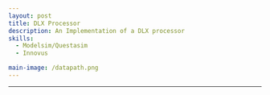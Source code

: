 ```yaml
---
layout: post
title: DLX Processor
description: An Implementation of a DLX processor
skills: 
  - Modelsim/Questasim
  - Innovus

main-image: /datapath.png
---
```


---

<!-- # Header 1 
Used for the title (already generated automatically at the top)
## Header 2  
Use this for the header of each section
### Header 3 
Use this to have subsection if needed


## Embedding images 
### External images
{% include image-gallery.html images="https://live.staticflickr.com/65535/52821641477_d397e56bc4_k.jpg, https://live.staticflickr.com/65535/52822650673_f074b20d90_k.jpg" height="400"%}
<span style="font-size: 10px">"Starship Test Flight Mission" from https://www.flickr.com/photos/spacex/52821641477/</span>  
You can put in multiple entries. All images will be at a fixed height in the same row. With smaller window, they will switch to columns.  

### Embeed images
{% include image-gallery.html images="project2.jpg" height="400" %} 
place the images in project folder/images then update the file path.   


## Embedding youtube video
The second video has the autoplay on. copy and paste the 11-digit id found in the url link. <br>
*Example* : https://www.youtube.com/watch?v={**MhVw-MHGv4s**}&ab_channel=engineerguy
{% include youtube-video.html id="MhVw-MHGv4s" autoplay= "false"%}
{% include youtube-video.html id="XGC31lmdS6s" autoplay = "true" %}

you can also set up custom size by specifying the width (the aspect ratio has been set to 16/9). The default size is 560 pixels x 315 pixels.  

The width of the video below. Regardless of initial width, all the videos is responsive and will fit within the smaller screen.
{% include youtube-video.html id="tGCdLEQzde0" autoplay = "false" width= "900px" %}  

<br>

## Adding a hozontal line
---

## Starting a new line
leave two spaces "  " at the end or enter <br>

## Adding bold text
this is how you input **bold text**

## Adding italic text
Italicized text is the *cat's meow*.

## Adding ordered list
1. First item
2. Second item
3. Third item
4. Fourth item

## Adding unordered list
- First item
- Second item
- Third item
- Fourth item

## Adding code block
```ruby
def hello_world
  puts "Hello, World!"
end
```

```python
def start()
  print("time to start!")
```

```javascript
let x = 1;
if (x === 1) {
  let x = 2;
  console.log(x);
}
console.log(x);

```

## Adding external links
[Wikipedia](https://en.wikipedia.org)


## Adding block quote
> A blockquote would look great if you need to highlight something


## Adding table 

| Header 1 | Header 2 |
|----------|----------|
| Row 1, Col 1 | Row 1, Col 2 |
| Row 2, Col 1 | Row 2, Col 2 |

make sure to leave aline betwen the table and the header

 -->
